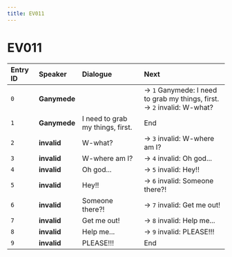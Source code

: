 ```yaml
---
title: EV011
---
```


# EV011


| Entry ID | Speaker | Dialogue | Next |
| :------- | :------ | :------- | :------------ |
| `0` | **Ganymede** |  | → `1` Ganymede: I need to grab my things, first\.<br>→ `2` invalid: W\-what? |
| `1` | **Ganymede** | I need to grab my things, first\. | End |
| `2` | **invalid** | W\-what? | → `3` invalid: W\-where am I? |
| `3` | **invalid** | W\-where am I? | → `4` invalid: Oh god\.\.\. |
| `4` | **invalid** | Oh god\.\.\. | → `5` invalid: Hey\!\! |
| `5` | **invalid** | Hey\!\! | → `6` invalid: Someone there?\! |
| `6` | **invalid** | Someone there?\! | → `7` invalid: Get me out\! |
| `7` | **invalid** | Get me out\! | → `8` invalid: Help me\.\.\. |
| `8` | **invalid** | Help me\.\.\. | → `9` invalid: PLEASE\!\!\! |
| `9` | **invalid** | PLEASE\!\!\! | End |
